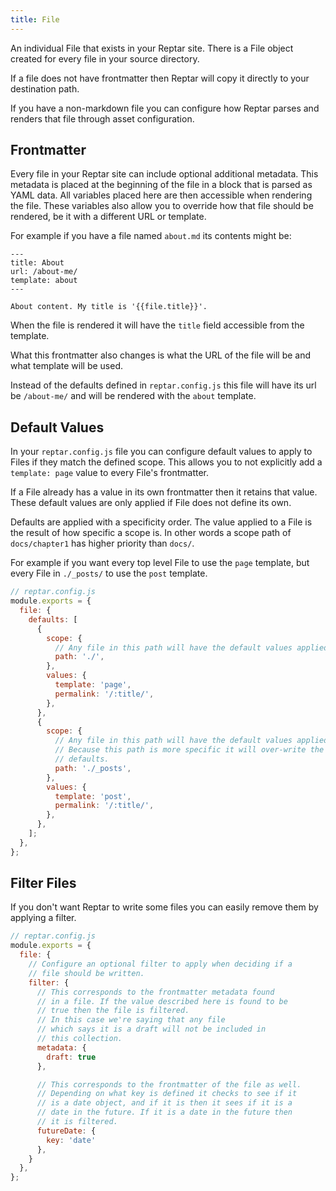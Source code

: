 ```yaml
---
title: File
---
```


An individual File that exists in your Reptar site. There is a File object created for every file in your source directory.

If a file does not have frontmatter then Reptar will copy it directly to your destination path.

If you have a non-markdown file you can configure how Reptar parses and renders that file through asset configuration.

## Frontmatter

Every file in your Reptar site can include optional additional metadata. This metadata is placed at the beginning of the file in a block that is parsed as YAML data. All variables placed here are then accessible when rendering the file. These variables also allow you to override how that file should be rendered, be it with a different URL or template.

For example if you have a file named `about.md` its contents might be:

```
---
title: About
url: /about-me/
template: about
---

About content. My title is '{{file.title}}'.
```

When the file is rendered it will have the `title` field accessible from the template.

What this frontmatter also changes is what the URL of the file will be and what template will be used.

Instead of the defaults defined in `reptar.config.js` this file will have its url be `/about-me/` and will be rendered with the `about` template.

## Default Values

In your `reptar.config.js` file you can configure default values to apply to Files if they match the defined scope. This allows you to not explicitly add a `template: page` value to every File's frontmatter.

If a File already has a value in its own frontmatter then it retains that value. These default values are only applied if File does not define its own.

Defaults are applied with a specificity order. The value applied to a File is the result of how specific a scope is. In other words a scope path of `docs/chapter1` has higher priority than `docs/`.

For example if you want every top level File to use the `page` template, but every File in `./_posts/` to use the `post` template.

```javascript
// reptar.config.js
module.exports = {
  file: {
    defaults: [
      {
        scope: {
          // Any file in this path will have the default values applied.
          path: './',
        },
        values: {
          template: 'page',
          permalink: '/:title/',
        },
      },
      {
        scope: {
          // Any file in this path will have the default values applied.
          // Because this path is more specific it will over-write the previous
          // defaults.
          path: './_posts',
        },
        values: {
          template: 'post',
          permalink: '/:title/',
        },
      },
    ];
  },
};
```

## Filter Files

If you don't want Reptar to write some files you can easily remove them by applying a filter.

```javascript
// reptar.config.js
module.exports = {
  file: {
    // Configure an optional filter to apply when deciding if a
    // file should be written.
    filter: {
      // This corresponds to the frontmatter metadata found
      // in a file. If the value described here is found to be
      // true then the file is filtered.
      // In this case we're saying that any file
      // which says it is a draft will not be included in
      // this collection.
      metadata: {
        draft: true
      },

      // This corresponds to the frontmatter of the file as well.
      // Depending on what key is defined it checks to see if it
      // is a date object, and if it is then it sees if it is a
      // date in the future. If it is a date in the future then
      // it is filtered.
      futureDate: {
        key: 'date'
      },
    }
  },
};
```
